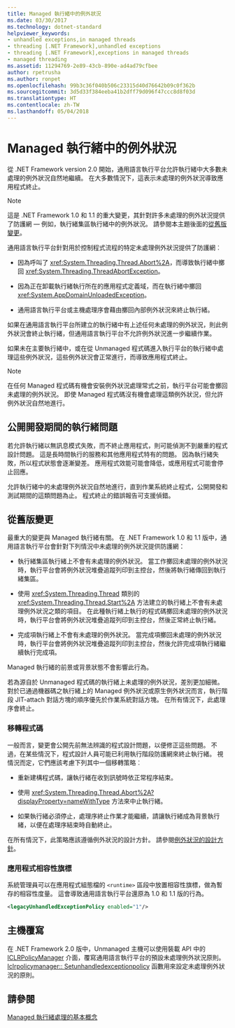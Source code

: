 ```yaml
---
title: Managed 執行緒中的例外狀況
ms.date: 03/30/2017
ms.technology: dotnet-standard
helpviewer_keywords:
- unhandled exceptions,in managed threads
- threading [.NET Framework],unhandled exceptions
- threading [.NET Framework],exceptions in managed threads
- managed threading
ms.assetid: 11294769-2e89-43cb-890e-ad4ad79cfbee
author: rpetrusha
ms.author: ronpet
ms.openlocfilehash: 99b3c36f040b506c23315d40d76642b09c0f362b
ms.sourcegitcommit: 3d5d33f384eeba41b2dff79d096f47ccc8d8f03d
ms.translationtype: HT
ms.contentlocale: zh-TW
ms.lasthandoff: 05/04/2018
---
```

# <a name="exceptions-in-managed-threads"></a>Managed 執行緒中的例外狀況
從 .NET Framework version 2.0 開始，通用語言執行平台允許執行緒中大多數未處理的例外狀況自然地繼續。 在大多數情況下，這表示未處理的例外狀況導致應用程式終止。  
  
> [!NOTE]
>  這是 .NET Framework 1.0 和 1.1 的重大變更，其針對許多未處理的例外狀況提供了防護網 — 例如，執行緒集區執行緒中的例外狀況。 請參閱本主題後面的[從舊版變更](#ChangeFromPreviousVersions)。  
  
 通用語言執行平台針對用於控制程式流程的特定未處理例外狀況提供了防護網︰  
  
-   因為呼叫了 <xref:System.Threading.Thread.Abort%2A>，而導致執行緒中擲回 <xref:System.Threading.ThreadAbortException>。  
  
-   因為正在卸載執行緒執行所在的應用程式定義域，而在執行緒中擲回 <xref:System.AppDomainUnloadedException>。  
  
-   通用語言執行平台或主機處理序會藉由擲回內部例外狀況來終止執行緒。  
  
 如果在通用語言執行平台所建立的執行緒中有上述任何未處理的例外狀況，則此例外狀況會終止執行緒，但通用語言執行平台不允許例外狀況進一步繼續作業。  
  
 如果未在主要執行緒中，或在從 Unmanaged 程式碼進入執行平台的執行緒中處理這些例外狀況，這些例外狀況會正常進行，而導致應用程式終止。  
  
> [!NOTE]
>  在任何 Managed 程式碼有機會安裝例外狀況處理常式之前，執行平台可能會擲回未處理的例外狀況。 即使 Managed 程式碼沒有機會處理這類例外狀況，但允許例外狀況自然地進行。  
  
## <a name="exposing-threading-problems-during-development"></a>公開開發期間的執行緒問題  
 若允許執行緒以無訊息模式失敗，而不終止應用程式，則可能偵測不到嚴重的程式設計問題。 這是長時間執行的服務和其他應用程式特有的問題。 因為執行緒失敗，所以程式狀態會逐漸變差。 應用程式效能可能會降低，或應用程式可能會停止回應。  
  
 允許執行緒中的未處理例外狀況自然地進行，直到作業系統終止程式，公開開發和測試期間的這類問題為止。 程式終止的錯誤報告可支援偵錯。  
  
<a name="ChangeFromPreviousVersions"></a>   
## <a name="change-from-previous-versions"></a>從舊版變更  
 最重大的變更與 Managed 執行緒有關。 在 .NET Framework 1.0 和 1.1 版中，通用語言執行平台會針對下列情況中未處理的例外狀況提供防護網：  
  
-   執行緒集區執行緒上不會有未處理的例外狀況。 當工作擲回未處理的例外狀況時，執行平台會將例外狀況堆疊追蹤列印到主控台，然後將執行緒傳回到執行緒集區。  
  
-   使用 <xref:System.Threading.Thread> 類別的 <xref:System.Threading.Thread.Start%2A> 方法建立的執行緒上不會有未處理例外狀況之類的項目。 在此種執行緒上執行的程式碼擲回未處理的例外狀況時，執行平台會將例外狀況堆疊追蹤列印到主控台，然後正常終止執行緒。  
  
-   完成項執行緒上不會有未處理的例外狀況。 當完成項擲回未處理的例外狀況時，執行平台會將例外狀況堆疊追蹤列印到主控台，然後允許完成項執行緒繼續執行完成項。  
  
 Managed 執行緒的前景或背景狀態不會影響此行為。  
  
 若為源自於 Unmanaged 程式碼的執行緒上未處理的例外狀況，差別更加細微。 對於已通過機器碼之執行緒上的 Managed 例外狀況或原生例外狀況而言，執行階段 JIT-attach 對話方塊的順序優先於作業系統對話方塊。 在所有情況下，此處理序會終止。  
  
### <a name="migrating-code"></a>移轉程式碼  
 一般而言，變更會公開先前無法辨識的程式設計問題，以便修正這些問題。 不過，在某些情況下，程式設計人員可能已利用執行階段防護網來終止執行緒。 視情況而定，它們應該考慮下列其中一個移轉策略︰  
  
-   重新建構程式碼，讓執行緒在收到訊號時依正常程序結束。  
  
-   使用 <xref:System.Threading.Thread.Abort%2A?displayProperty=nameWithType> 方法來中止執行緒。  
  
-   如果執行緒必須停止，處理序終止作業才能繼續，請讓執行緒成為背景執行緒，以便在處理序結束時自動終止。  
  
 在所有情況下，此策略應該遵循例外狀況的設計方針。 請參閱[例外狀況的設計方針](../../../docs/standard/design-guidelines/exceptions.md)。  
  
### <a name="application-compatibility-flag"></a>應用程式相容性旗標  
 系統管理員可以在應用程式組態檔的 `<runtime>` 區段中放置相容性旗標，做為暫存的相容性度量。 這會導致通用語言執行平台還原為 1.0 和 1.1 版的行為。  
  
```xml  
<legacyUnhandledExceptionPolicy enabled="1"/>  
```  
  
## <a name="host-override"></a>主機覆寫  
 在 .NET Framework 2.0 版中，Unmanaged 主機可以使用裝載 API 中的 [ICLRPolicyManager](../../../docs/framework/unmanaged-api/hosting/iclrpolicymanager-interface.md) 介面，覆寫通用語言執行平台的預設未處理例外狀況原則。 [Iclrpolicymanager:: Setunhandledexceptionpolicy](../../../docs/framework/unmanaged-api/hosting/iclrpolicymanager-setunhandledexceptionpolicy-method.md) 函數用來設定未處理例外狀況的原則。  
  
## <a name="see-also"></a>請參閱  
 [Managed 執行緒處理的基本概念](../../../docs/standard/threading/managed-threading-basics.md)
